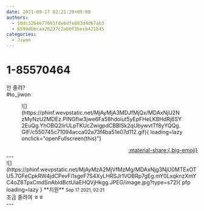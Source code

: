 ```yaml
---
date: 2021-09-17 02:21:29+09:00
authors:
  - 10dc3264e77691fde6dfe803d4d67ab3
  - 6599dbbcaa26237c2ab0f3becb421b45
categories:
  - Jiwon
---
```


# 1-85570464

<div class="post-container" markdown="1">
<div class="content-container md-sidebar__scrollwrap" markdown="1">

안 졸려?<br>\#to_jiwon
<figure markdown="1">
![](https://phinf.wevpstatic.net/MjAyMjA3MDJfMjQx/MDAxNjU2NzMyNzU2MDEz.PINGflw3jwe6Fa58hdoiut5yEpFHeLKBHdRj6SY2EuQg.YhOBQ2IirULpTKUcZwigpdCBBlSk2qUbywvtTf8yYQQg.GIF/c550745c71094acca02a73f4ba51e07d112.gif){ loading=lazy onclick="openFullscreen(this)"}
</figure>


</div>
</div>

<div style="text-align: right;" markdown="1">
<a href="https://weverse.io/fromis9/fanpost/1-85570464" style="text-align: right;">:material-share:{.big-emoji}</a>
</div>
---

<div class="comments-container md-sidebar__scrollwrap" markdown="1">
<div class="comment" markdown="1">
<div class='id-container' markdown="1">
![](https://phinf.wevpstatic.net/MjAyMzA2MjVfMzMg/MDAxNjg3NjU0MTExOTU5.7GFeCpkRW4jdCPevFi1sgeF7S4XyLHRSJr1VOBRp7gEg.mY0LxqknzXmYC4oZ6TpxCmdSnAbldBctUiaEHQVjHkgg.JPEG/image.jpg?type=s72){ pfp loading=lazy }
**<span class="artist">지원</span>** <small>Sep 17 2021, 02:21</small><br>
</div>
<div class='comment-body' markdown="1">
조금 졸려여 ㅎㅎ
</div>
</div>
</div>
---
